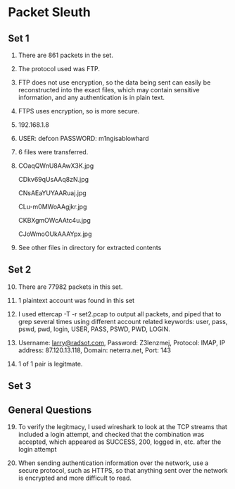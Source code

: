 # Packet Sleuth

## Set 1
1. There are 861 packets in the set.

2. The protocol used was FTP.

3. FTP does not use encryption, so the data being sent can easily be reconstructed into the exact files, which may contain sensitive information, and any authentication is in plain text.

4. FTPS uses encryption, so is more secure.

5. 192.168.1.8

6. USER: defcon PASSWORD: m1ngisablowhard

7. 6 files were transferred.

8. COaqQWnU8AAwX3K.jpg

   CDkv69qUsAAq8zN.jpg

   CNsAEaYUYAARuaj.jpg 

   CLu-m0MWoAAgjkr.jpg

   CKBXgmOWcAAtc4u.jpg

   CJoWmoOUkAAAYpx.jpg

9. See other files in directory for extracted contents

## Set 2

10. There are 77982 packets in this set.

11. 1 plaintext account was found in this set

12. I used ettercap -T -r set2.pcap to output all packets, and piped that to grep several times using different account related keywords: user, pass, pswd, pwd, login, USER, PASS, PSWD, PWD, LOGIN.

13. Username: larry@radsot.com, Password: Z3lenzmej, Protocol: IMAP, IP address: 87.120.13.118, Domain: neterra.net, Port: 143

14. 1 of 1 pair is legitmate.

## Set 3

## General Questions
19. To verify the legitmacy, I used wireshark to look at the TCP streams that included a login attempt, and checked that the combination was accepted, which appeared as SUCCESS, 200, logged in, etc. after the login attempt

20. When sending authentication information over the network, use a secure protocol, such as HTTPS, so that anything sent over the network is encrypted and more difficult to read.
